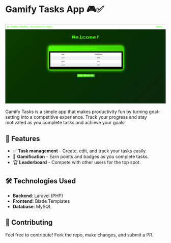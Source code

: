 # Gamify Tasks App 🎮✅

![Home Page](screenshots/gamify-tasks-home.png)

Gamify Tasks is a simple app that makes productivity fun by turning goal-setting into a competitive experience. Track your progress and stay motivated as you complete tasks and achieve your goals!

## 🚀 Features
- ✅ **Task management** - Create, edit, and track your tasks easily.
- 🎯 **Gamification** - Earn points and badges as you complete tasks.
- 🏆 **Leaderboard** - Compete with other users for the top spot. 

## 🛠️ Technologies Used
- **Backend**: Laravel (PHP)
- **Frontend**: Blade Templates
- **Database**: MySQL

## 📌 Contributing
Feel free to contribute! Fork the repo, make changes, and submit a PR.